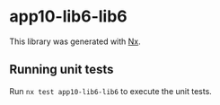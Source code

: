 # app10-lib6-lib6

This library was generated with [Nx](https://nx.dev).

## Running unit tests

Run `nx test app10-lib6-lib6` to execute the unit tests.
